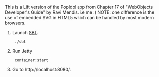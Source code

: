 This is a Lift version of the PopIdol app from Chapter 17 of "WebObjects Developer's Guide" by Ravi Mendis. i.e me :) 
NOTE: one difference is the use of embedded SVG in HTML5 which can be handled by most modern browsers.

1. Launch [SBT](http://code.google.com/p/simple-build-tool).

        ./sbt

2. Run Jetty

        container:start

3. Go to http://localhost:8080/.

